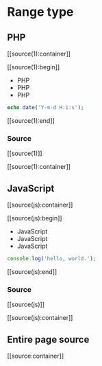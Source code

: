 # Range type


## PHP

[[source(1):container]]

[[source(1):begin]]

- PHP
- PHP
- PHP

```php
echo date('Y-m-d H:i:s');
```

[[source(1):end]]

### Source

[[source(1)]]

[[source(1):container]]


## JavaScript

[[source(js):container]]

[[source(js):begin]]

- JavaScript
- JavaScript
- JavaScript

```javascript
console.log('hello, world.');
```

[[source(js):end]]

### Source

[[source(js)]]

[[source(js):container]]


## Entire page source

[[source:container]]
